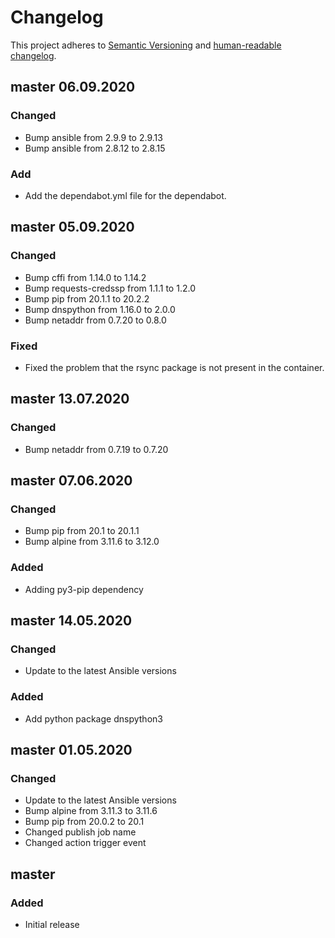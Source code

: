 # Changelog

This project adheres to [Semantic Versioning](https://semver.org/spec/v2.0.0.html)
and [human-readable changelog](https://keepachangelog.com/en/1.0.0/).

## master 06.09.2020

### Changed

- Bump ansible from 2.9.9 to 2.9.13
- Bump ansible from 2.8.12 to 2.8.15

### Add

- Add the dependabot.yml file for the dependabot.

## master 05.09.2020

### Changed

- Bump cffi from 1.14.0 to 1.14.2
- Bump requests-credssp from 1.1.1 to 1.2.0
- Bump pip from 20.1.1 to 20.2.2
- Bump dnspython from 1.16.0 to 2.0.0
- Bump netaddr from 0.7.20 to 0.8.0

### Fixed

- Fixed the problem that the rsync package is not present in the container.

## master 13.07.2020

### Changed

- Bump netaddr from 0.7.19 to 0.7.20

## master 07.06.2020

### Changed

- Bump pip from 20.1 to 20.1.1
- Bump alpine from 3.11.6 to 3.12.0

### Added

- Adding py3-pip dependency

## master 14.05.2020

### Changed

- Update to the latest Ansible versions

### Added

- Add python package dnspython3

## master 01.05.2020

### Changed

- Update to the latest Ansible versions
- Bump alpine from 3.11.3 to 3.11.6
- Bump pip from 20.0.2 to 20.1
- Changed publish job name
- Changed action trigger event

## master

### Added

- Initial release
